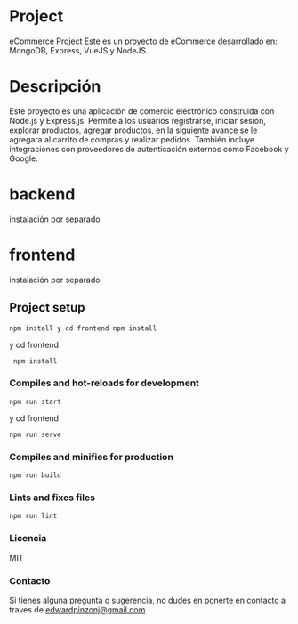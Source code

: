 # Project

eCommerce Project
Este es un proyecto de eCommerce desarrollado en: MongoDB, Express, VueJS y NodeJS.

# Descripción

Este proyecto es una aplicación de comercio electrónico construida con Node.js y Express.js. Permite a los usuarios registrarse, iniciar sesión, explorar productos, agregar productos, en la siguiente avance se le agregara al carrito de compras y realizar pedidos. También incluye integraciones con proveedores de autenticación externos como Facebook y Google.

# backend

instalación por separado

# frontend

instalación por separado

## Project setup

```
npm install y cd frontend npm install
```

y cd frontend

```
 npm install
```

### Compiles and hot-reloads for development

```
npm run start
```

y cd frontend

```
npm run serve
```

### Compiles and minifies for production

```
npm run build
```

### Lints and fixes files

```
npm run lint
```

### Licencia

MIT

### Contacto

Si tienes alguna pregunta o sugerencia, no dudes en ponerte en contacto a traves de edwardpinzonj@gmail.com
